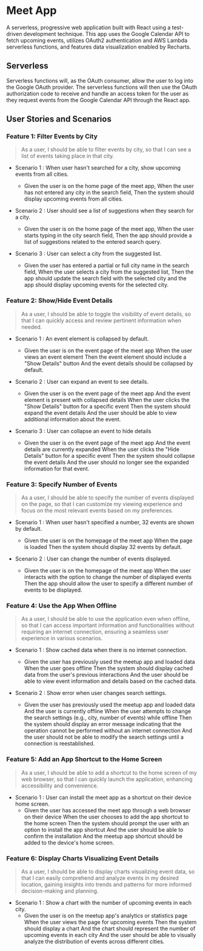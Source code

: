 # Meet App

A serverless, progressive web application built with React using a test-driven development technique.  This app uses the Google Calendar API to fetch upcoming events, utilizes OAuth2 authentication and AWS Lambda serverless functions, and features data visualization enabled by Recharts.

## Serverless

Serverless functions will, as the OAuth consumer, allow the user to log into the Google OAuth provider.  The serverless functions will then use the OAuth authorization code to receive and handle an access token for the user as they request events from the Google Calendar API through the React app.

## User Stories and Scenarios

### Feature 1: Filter Events by City
>As a user, I should be able to filter events by city, so that I can see a list of events taking place in that city.

- Scenario 1 : When user hasn't searched for a city, show upcoming events from all cities.
  - Given the user is on the home page of the meet app,
When the user has not entered any city in the search field,
Then the system should display upcoming events from all cities.

- Scenario 2 : User should see a list of suggestions when they search for a city.
  - Given the user is on the home page of the meet app,
When the user starts typing in the city search field,
Then the app should provide a list of suggestions related to the entered search query.

- Scenario 3 : User can select a city from the suggested list.
  - Given the user has entered a partial or full city name in the search field,
When the user selects a city from the suggested list,
Then the app should update the search field with the selected city
and the app should display upcoming events for the selected city.

### Feature 2: Show/Hide Event Details
>As a user, I should be able to toggle the visibility of event details, so that I can quickly access and review pertinent information when needed.

- Scenario 1 : An event element is collapsed by default.
  - Given the user is on the event page of the meet app
When the user views an event element
Then the event element should include a "Show Details" button
And the event details should be collapsed by default.

- Scenario 2 : User can expand an event to see details.
  - Given the user is on the event page of the meet app
And the event element is present with collapsed details
When the user clicks the "Show Details" button for a specific event
Then the system should expand the event details
And the user should be able to view additional information about the event.

- Scenario 3 : User can collapse an event to hide details
  - Given the user is on the event page of the meet app
And the event details are currently expanded
When the user clicks the "Hide Details" button for a specific event
Then the system should collapse the event details
And the user should no longer see the expanded information for that event.


### Feature 3: Specify Number of Events
>As a user, I should be able to specify the number of events displayed on the page, so that I can customize my viewing experience and focus on the most relevant events based on my preferences.

- Scenario 1 : When user hasn't specified a number, 32 events are shown by default.
  - Given the user is on the homepage of the meet app
When the page is loaded
Then the system should display 32 events by default.

- Scenario 2 : User can change the number of events displayed.
  - Given the user is on the homepage of the meet app
When the user interacts with the option to change the number of displayed events
Then the app should allow the user to specify a different number of events to be displayed.

### Feature 4: Use the App When Offline
>As a user, I should be able to use the application even when offline, so that I can access important information and functionalities without requiring an internet connection, ensuring a seamless user experience in various scenarios.

- Scenario 1 : Show cached data when there is no internet connection.
  - Given the user has previously used the meetup app and loaded data
When the user goes offline
Then the system should display cached data from the user's previous interactions
And the user should be able to view event information and details based on the cached data.

- Scenario 2 : Show error when user changes search settings.
  - Given the user has previously used the meetup app and loaded data
And the user is currently offline
When the user attempts to change the search settings (e.g., city, number of events) while offline
Then the system should display an error message indicating that the operation cannot be performed without an internet connection
And the user should not be able to modify the search settings until a connection is reestablished.

### Feature 5: Add an App Shortcut to the Home Screen
>As a user, I should be able to add a shortcut to the home screen of my web browser, so that I can quickly launch the application, enhancing accessibility and convenience.

- Scenario 1 : User can install the meet app as a shortcut on their device home screen.
  - Given the user has accessed the meet app through a web browser on their device
When the user chooses to add the app shortcut to the home screen
Then the system should prompt the user with an option to install the app shortcut
And the user should be able to confirm the installation
And the meetup app shortcut should be added to the device's home screen.

### Feature 6: Display Charts Visualizing Event Details
>As a user, I should be able to display charts visualizing event data, so that I can easily comprehend and analyze events in my desired location, gaining insights into trends and patterns for more informed decision-making and planning.

- Scenario 1 : Show a chart with the number of upcoming events in each city.
  - Given the user is on the meetup app's analytics or statistics page
When the user views the page for upcoming events
Then the system should display a chart
And the chart should represent the number of upcoming events in each city
And the user should be able to visually analyze the distribution of events across different cities.
